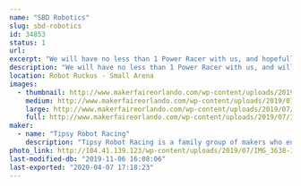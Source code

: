 ```yaml
---
name: "SBD Robotics"
slug: sbd-robotics
id: 34853
status: 1
url: 
excerpt: "We will have no less than 1 Power Racer with us, and hopefully a 220 lb robot."
description: "We will have no less than 1 Power Racer with us, and will also have several ant weight combat robots of which most will be for static display.  We will also be bringing some of the tools used for designing and building our projects which again will mostly be for static display."
location: Robot Ruckus - Small Arena
images:
  - thumbnail: http://www.makerfaireorlando.com/wp-content/uploads/2019/07/IMG_3639.jpg
    medium: http://www.makerfaireorlando.com/wp-content/uploads/2019/07/IMG_3639.jpg
    large: http://www.makerfaireorlando.com/wp-content/uploads/2019/07/IMG_3639.jpg
    full: http://www.makerfaireorlando.com/wp-content/uploads/2019/07/IMG_3639.jpg
maker:
  - name: "Tipsy Robot Racing"
    description: "Tipsy Robot Racing is a family group of makers who enjoy building and competing in combat robotics and Power Racing Series.  We enjoy designing and fabricating parts in our garage based maker space."
photo_link: http://104.41.139.123/wp-content/uploads/2019/07/IMG_3638-1024x768.jpg
last-modified-db: "2019-11-06 16:08:06"
last-exported: "2020-04-07 17:18:23"
---
```

